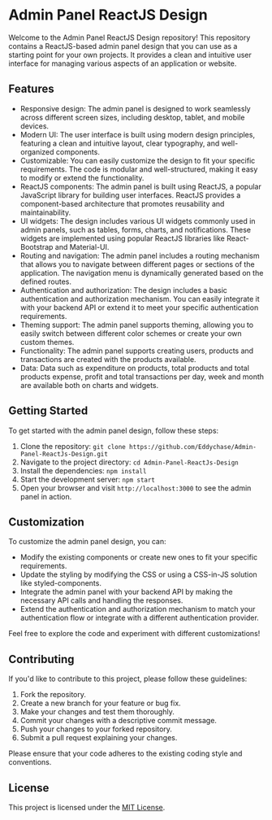 # Admin Panel ReactJS Design

Welcome to the Admin Panel ReactJS Design repository! This repository contains a ReactJS-based admin panel design that you can use as a starting point for your own projects. It provides a clean and intuitive user interface for managing various aspects of an application or website.

## Features

- Responsive design: The admin panel is designed to work seamlessly across different screen sizes, including desktop, tablet, and mobile devices.
- Modern UI: The user interface is built using modern design principles, featuring a clean and intuitive layout, clear typography, and well-organized components.
- Customizable: You can easily customize the design to fit your specific requirements. The code is modular and well-structured, making it easy to modify or extend the functionality.
- ReactJS components: The admin panel is built using ReactJS, a popular JavaScript library for building user interfaces. ReactJS provides a component-based architecture that promotes reusability and maintainability.
- UI widgets: The design includes various UI widgets commonly used in admin panels, such as tables, forms, charts, and notifications. These widgets are implemented using popular ReactJS libraries like React-Bootstrap and Material-UI.
- Routing and navigation: The admin panel includes a routing mechanism that allows you to navigate between different pages or sections of the application. The navigation menu is dynamically generated based on the defined routes.
- Authentication and authorization: The design includes a basic authentication and authorization mechanism. You can easily integrate it with your backend API or extend it to meet your specific authentication requirements.
- Theming support: The admin panel supports theming, allowing you to easily switch between different color schemes or create your own custom themes.
- Functionality: The admin panel supports creating users, products and transactions are created with the products available. 
- Data: Data such as expenditure on products, total products and total products expense, profit and total transactions per day, week and month are available both on charts and widgets.

## Getting Started

To get started with the admin panel design, follow these steps:

1. Clone the repository: `git clone https://github.com/Eddychase/Admin-Panel-ReactJs-Design.git`
2. Navigate to the project directory: `cd Admin-Panel-ReactJs-Design`
3. Install the dependencies: `npm install`
4. Start the development server: `npm start`
5. Open your browser and visit `http://localhost:3000` to see the admin panel in action.

## Customization

To customize the admin panel design, you can:

- Modify the existing components or create new ones to fit your specific requirements.
- Update the styling by modifying the CSS or using a CSS-in-JS solution like styled-components.
- Integrate the admin panel with your backend API by making the necessary API calls and handling the responses.
- Extend the authentication and authorization mechanism to match your authentication flow or integrate with a different authentication provider.

Feel free to explore the code and experiment with different customizations!

## Contributing

If you'd like to contribute to this project, please follow these guidelines:

1. Fork the repository.
2. Create a new branch for your feature or bug fix.
3. Make your changes and test them thoroughly.
4. Commit your changes with a descriptive commit message.
5. Push your changes to your forked repository.
6. Submit a pull request explaining your changes.

Please ensure that your code adheres to the existing coding style and conventions.

## License

This project is licensed under the [MIT License](LICENSE).
